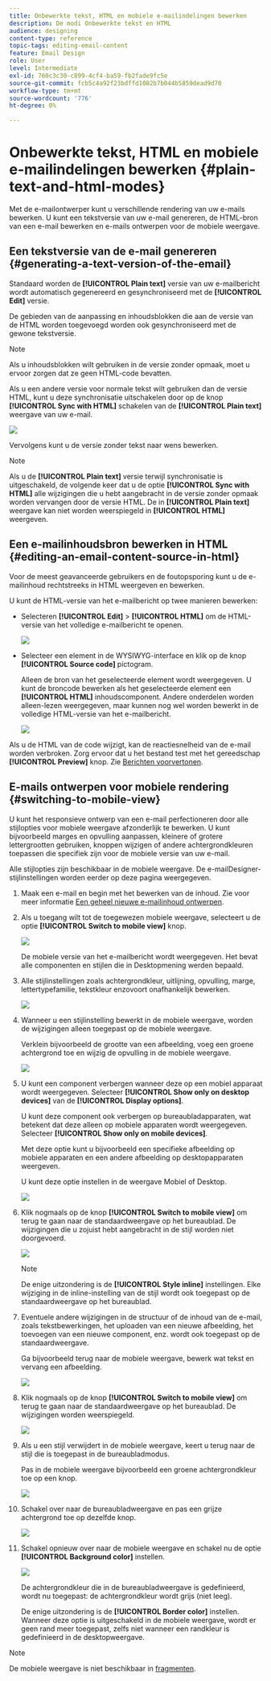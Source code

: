 ```yaml
---
title: Onbewerkte tekst, HTML en mobiele e-mailindelingen bewerken
description: De modi Onbewerkte tekst en HTML
audience: designing
content-type: reference
topic-tags: editing-email-content
feature: Email Design
role: User
level: Intermediate
exl-id: 760c3c30-c899-4cf4-ba59-fb2fade9fc5e
source-git-commit: fcb5c4a92f23bdffd1082b7b044b5859dead9d70
workflow-type: tm+mt
source-wordcount: '776'
ht-degree: 0%

---
```


# Onbewerkte tekst, HTML en mobiele e-mailindelingen bewerken {#plain-text-and-html-modes}

Met de e-mailontwerper kunt u verschillende rendering van uw e-mails bewerken. U kunt een tekstversie van uw e-mail genereren, de HTML-bron van een e-mail bewerken en e-mails ontwerpen voor de mobiele weergave.

## Een tekstversie van de e-mail genereren {#generating-a-text-version-of-the-email}

Standaard worden de **[!UICONTROL Plain text]** versie van uw e-mailbericht wordt automatisch gegenereerd en gesynchroniseerd met de **[!UICONTROL Edit]** versie.

De gebieden van de aanpassing en inhoudsblokken die aan de versie van de HTML worden toegevoegd worden ook gesynchroniseerd met de gewone tekstversie.

>[!NOTE]
>
>Als u inhoudsblokken wilt gebruiken in de versie zonder opmaak, moet u ervoor zorgen dat ze geen HTML-code bevatten.

Als u een andere versie voor normale tekst wilt gebruiken dan de versie HTML, kunt u deze synchronisatie uitschakelen door op de knop **[!UICONTROL Sync with HTML]** schakelen van de **[!UICONTROL Plain text]** weergave van uw e-mail.

![](assets/email_designer_textversion.png)

Vervolgens kunt u de versie zonder tekst naar wens bewerken.

>[!NOTE]
>
>Als u de **[!UICONTROL Plain text]** versie terwijl synchronisatie is uitgeschakeld, de volgende keer dat u de optie **[!UICONTROL Sync with HTML]** alle wijzigingen die u hebt aangebracht in de versie zonder opmaak worden vervangen door de versie HTML. De in **[!UICONTROL Plain text]** weergave kan niet worden weerspiegeld in **[!UICONTROL HTML]** weergeven.

## Een e-mailinhoudsbron bewerken in HTML {#editing-an-email-content-source-in-html}

Voor de meest geavanceerde gebruikers en de foutopsporing kunt u de e-mailinhoud rechtstreeks in HTML weergeven en bewerken.

U kunt de HTML-versie van het e-mailbericht op twee manieren bewerken:

* Selecteren **[!UICONTROL Edit]** > **[!UICONTROL HTML]** om de HTML-versie van het volledige e-mailbericht te openen.

  ![](assets/email_designer_html1.png)

* Selecteer een element in de WYSIWYG-interface en klik op de knop **[!UICONTROL Source code]** pictogram.

  Alleen de bron van het geselecteerde element wordt weergegeven. U kunt de broncode bewerken als het geselecteerde element een **[!UICONTROL HTML]** inhoudscomponent. Andere onderdelen worden alleen-lezen weergegeven, maar kunnen nog wel worden bewerkt in de volledige HTML-versie van het e-mailbericht.

  ![](assets/email_designer_html2.png)

Als u de HTML van de code wijzigt, kan de reactiesnelheid van de e-mail worden verbroken. Zorg ervoor dat u het bestand test met het gereedschap **[!UICONTROL Preview]** knop. Zie [Berichten voorvertonen](../../sending/using/previewing-messages.md).

## E-mails ontwerpen voor mobiele rendering {#switching-to-mobile-view}

U kunt het responsieve ontwerp van een e-mail perfectioneren door alle stijlopties voor mobiele weergave afzonderlijk te bewerken. U kunt bijvoorbeeld marges en opvulling aanpassen, kleinere of grotere lettergrootten gebruiken, knoppen wijzigen of andere achtergrondkleuren toepassen die specifiek zijn voor de mobiele versie van uw e-mail.

Alle stijlopties zijn beschikbaar in de mobiele weergave. De e-mailDesigner-stijlinstellingen worden eerder op deze pagina weergegeven.

1. Maak een e-mail en begin met het bewerken van de inhoud. Zie voor meer informatie [Een geheel nieuwe e-mailinhoud ontwerpen](../../designing/using/designing-from-scratch.md#designing-an-email-content-from-scratch).
1. Als u toegang wilt tot de toegewezen mobiele weergave, selecteert u de optie **[!UICONTROL Switch to mobile view]** knop.

   ![](assets/email_designer_mobile_view_switch.png)

   De mobiele versie van het e-mailbericht wordt weergegeven. Het bevat alle componenten en stijlen die in Desktopmening werden bepaald.

1. Alle stijlinstellingen zoals achtergrondkleur, uitlijning, opvulling, marge, lettertypefamilie, tekstkleur enzovoort onafhankelijk bewerken.

   ![](assets/email_designer_mobile_view.png)

1. Wanneer u een stijlinstelling bewerkt in de mobiele weergave, worden de wijzigingen alleen toegepast op de mobiele weergave.

   Verklein bijvoorbeeld de grootte van een afbeelding, voeg een groene achtergrond toe en wijzig de opvulling in de mobiele weergave.

   ![](assets/email_designer_mobile_view_change.png)

1. U kunt een component verbergen wanneer deze op een mobiel apparaat wordt weergegeven. Selecteer **[!UICONTROL Show only on desktop devices]** van de **[!UICONTROL Display options]**.

   U kunt deze component ook verbergen op bureaubladapparaten, wat betekent dat deze alleen op mobiele apparaten wordt weergegeven. Selecteer **[!UICONTROL Show only on mobile devices]**.

   Met deze optie kunt u bijvoorbeeld een specifieke afbeelding op mobiele apparaten en een andere afbeelding op desktopapparaten weergeven.

   U kunt deze optie instellen in de weergave Mobiel of Desktop.

   ![](assets/email_designer_mobile_hide.png)

1. Klik nogmaals op de knop **[!UICONTROL Switch to mobile view]** om terug te gaan naar de standaardweergave op het bureaublad. De wijzigingen die u zojuist hebt aangebracht in de stijl worden niet doorgevoerd.

   ![](assets/email_designer_mobile_view_desktop_no-change.png)

   >[!NOTE]
   >
   >De enige uitzondering is de **[!UICONTROL Style inline]** instellingen. Elke wijziging in de inline-instelling van de stijl wordt ook toegepast op de standaardweergave op het bureaublad.

1. Eventuele andere wijzigingen in de structuur of de inhoud van de e-mail, zoals tekstbewerkingen, het uploaden van een nieuwe afbeelding, het toevoegen van een nieuwe component, enz. wordt ook toegepast op de standaardweergave.

   Ga bijvoorbeeld terug naar de mobiele weergave, bewerk wat tekst en vervang een afbeelding.

   ![](assets/email_designer_mobile_view_change_content.png)

1. Klik nogmaals op de knop **[!UICONTROL Switch to mobile view]** om terug te gaan naar de standaardweergave op het bureaublad. De wijzigingen worden weerspiegeld.

   ![](assets/email_designer_mobile_view_desktop_content-change.png)

1. Als u een stijl verwijdert in de mobiele weergave, keert u terug naar de stijl die is toegepast in de bureaubladmodus.

   Pas in de mobiele weergave bijvoorbeeld een groene achtergrondkleur toe op een knop.

   ![](assets/email_designer_mobile_view_background_mobile.png)

1. Schakel over naar de bureaubladweergave en pas een grijze achtergrond toe op dezelfde knop.

   ![](assets/email_designer_mobile_view_background_desktop.png)

1. Schakel opnieuw over naar de mobiele weergave en schakel nu de optie **[!UICONTROL Background color]** instellen.

   ![](assets/email_designer_mobile_view_background_mobile_disabled.png)

   De achtergrondkleur die in de bureaubladweergave is gedefinieerd, wordt nu toegepast: de achtergrondkleur wordt grijs (niet leeg).

   De enige uitzondering is de **[!UICONTROL Border color]** instellen. Wanneer deze optie is uitgeschakeld in de mobiele weergave, wordt er geen rand meer toegepast, zelfs niet wanneer een randkleur is gedefinieerd in de desktopweergave.

>[!NOTE]
>
>De mobiele weergave is niet beschikbaar in [fragmenten](../../designing/using/using-reusable-content.md#about-fragments).
